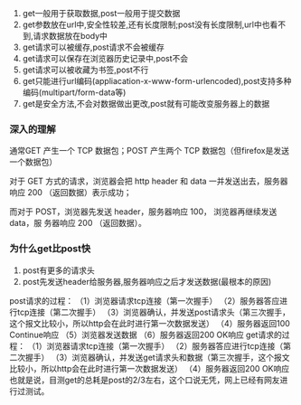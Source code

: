 1. get一般用于获取数据,post一般用于提交数据
2. get参数放在url中,安全性较差,还有长度限制;post没有长度限制,url中也看不到,请求数据放在body中
3. get请求可以被缓存,post请求不会被缓存
4. get请求可以保存在浏览器历史记录中,post不会
5. get请求可以被收藏为书签,post不行
6. get只能进行url编码(appliacation-x-www-form-urlencoded),post支持多种编码(multipart/form-data等)
7. get是安全方法,不会对数据做出更改,post就有可能改变服务器上的数据

### 深入的理解

通常GET 产生一个 TCP 数据包；POST 产生两个 TCP 数据包（但firefox是发送一个数据包）

对于 GET 方式的请求，浏览器会把 http header 和 data 一并发送出去，服务器响应 200
（返回数据）表示成功；

而对于 POST，浏览器先发送 header，服务器响应 100， 浏览器再继续发送 data，服
务器响应 200 （返回数据）。

### 为什么get比post快

1. post有更多的请求头
2. post先发送header给服务器,服务器响应之后才发送数据(最根本的原因)

post请求的过程：
（1）浏览器请求tcp连接（第一次握手）
（2）服务器答应进行tcp连接（第二次握手）
（3）浏览器确认，并发送post请求头（第三次握手，这个报文比较小，所以http会在此时进行第一次数据发送）
（4）服务器返回100 Continue响应
（5）浏览器发送数据
（6）服务器返回200 OK响应
get请求的过程：
（1）浏览器请求tcp连接（第一次握手）
（2）服务器答应进行tcp连接（第二次握手）
（3）浏览器确认，并发送get请求头和数据（第三次握手，这个报文比较小，所以http会在此时进行第一次数据发送）
（4）服务器返回200 OK响应
也就是说，目测get的总耗是post的2/3左右，这个口说无凭，网上已经有网友进行过测试。



